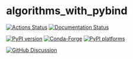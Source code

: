 # algorithms_with_pybind

[![Actions Status][actions-badge]][actions-link]
[![Documentation Status][rtd-badge]][rtd-link]

[![PyPI version][pypi-version]][pypi-link]
[![Conda-Forge][conda-badge]][conda-link]
[![PyPI platforms][pypi-platforms]][pypi-link]

[![GitHub Discussion][github-discussions-badge]][github-discussions-link]

<!-- SPHINX-START -->

<!-- prettier-ignore-start -->
[actions-badge]:            https://github.com/pacjac/algorithms_with_pybind/workflows/CI/badge.svg
[actions-link]:             https://github.com/pacjac/algorithms_with_pybind/actions
[conda-badge]:              https://img.shields.io/conda/vn/conda-forge/algorithms_with_pybind
[conda-link]:               https://github.com/conda-forge/algorithms_with_pybind-feedstock
[github-discussions-badge]: https://img.shields.io/static/v1?label=Discussions&message=Ask&color=blue&logo=github
[github-discussions-link]:  https://github.com/pacjac/algorithms_with_pybind/discussions
[pypi-link]:                https://pypi.org/project/algorithms_with_pybind/
[pypi-platforms]:           https://img.shields.io/pypi/pyversions/algorithms_with_pybind
[pypi-version]:             https://img.shields.io/pypi/v/algorithms_with_pybind
[rtd-badge]:                https://readthedocs.org/projects/algorithms_with_pybind/badge/?version=latest
[rtd-link]:                 https://algorithms_with_pybind.readthedocs.io/en/latest/?badge=latest

<!-- prettier-ignore-end -->
